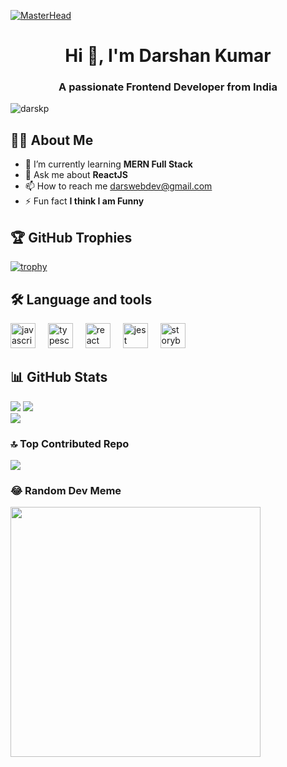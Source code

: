 [![MasterHead](https://blogger.googleusercontent.com/img/b/R29vZ2xl/AVvXsEg218P0FPCeRa0SzU-j_T6N4VZWNhjs0jb5Uyjc343oRwmBXMnK2rdGkW-lxqAGSWbq-_0kbFA4WM3fNJgqjdSzy3x7SfMuOoma_WTIXeacRwYMbAlIE_oKEZGHUaIbPiPiYK4bIugDnclTclVBGtDXimo2Ve8yKyoWQZ33MglLkomiOdDOAEppURVBoA/s16000/Frontend-developer.gif)](https://darskp.io)

<h1 align="center">Hi 👋, I'm Darshan Kumar</h1>
<h3 align="center">A passionate Frontend Developer from India</h3>
<p align="left"> <img src="https://komarev.com/ghpvc/?username=darskp&label=Profile%20views&color=0e75b6&style=flat" alt="darskp" /> </p>

## 👨‍💻 About Me 
- 🌱 I’m currently learning **MERN Full Stack**
- 💬 Ask me about **ReactJS**
- 📫 How to reach me  darswebdev@gmail.com
- ⚡ Fun fact **I think I am Funny**

## 🏆 GitHub Trophies
 [![trophy](https://github-profile-trophy.vercel.app/?username=darskp&theme=gitdimmed&margin-w=15&margin-h=15&no-bg=true&no-frame=true)](https://github.com/ryo-ma/github-profile-trophy)

## 🛠 Language and tools
<div align="left">
  <img src="https://cdn.jsdelivr.net/gh/devicons/devicon/icons/javascript/javascript-original.svg" height="40" alt="javascript logo"  />
  <img width="12" />
  <img src="https://cdn.jsdelivr.net/gh/devicons/devicon/icons/typescript/typescript-original.svg" height="40" alt="typescript logo"  />
  <img width="12" />
  <img src="https://cdn.jsdelivr.net/gh/devicons/devicon/icons/react/react-original.svg" height="40" alt="react logo"  />
  <img width="12" />
  <img src="https://cdn.jsdelivr.net/gh/devicons/devicon/icons/jest/jest-plain.svg" height="40" alt="jest logo"  />
  <img width="12" />
  <img src="https://cdn.jsdelivr.net/gh/devicons/devicon/icons/storybook/storybook-original.svg" height="40" alt="storybook logo"  />
</div>

## 📊 GitHub Stats

![](https://github-readme-stats.vercel.app/api/top-langs/?username=darskp&theme=dark&hide_border=true&include_all_commits=true&count_private=true&layout=compact)
![](https://github-readme-stats.vercel.app/api?username=darskp&theme=dark&hide_border=true&include_all_commits=true&count_private=true)<br/>
![](https://github-readme-streak-stats.herokuapp.com/?user=darskp&theme=dark&hide_border=true)<br/>

### 🔝 Top Contributed Repo
![](https://github-contributor-stats.vercel.app/api?username=darskp&limit=5&theme=dark&combine_all_yearly_contributions=true)

### 😂 Random Dev Meme
<img src='https://randommeme-five.vercel.app/' style="height: 400px;"/>

